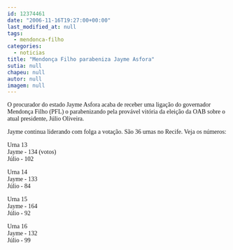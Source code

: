 ```yaml
---
id: 12374461
date: "2006-11-16T19:27:00+00:00"
last_modified_at: null
tags:
  - mendonca-filho
categories:
  - noticias
title: "Mendonça Filho parabeniza Jayme Asfora"
sutia: null
chapeu: null
autor: null
imagem: null
---
```

<p><P><FONT face=Verdana>O procurador do estado Jayme Asfora acaba de receber uma ligação do governador Mendonça Filho (PFL) o parabenizando pela provável vitória da eleição da OAB sobre o atual presidente, Júlio Oliveira.</FONT> </P></p>
<p><P><FONT face=Verdana>Jayme continua liderando com folga a votação. São 36 urnas no Recife. </FONT><FONT face=Verdana>Veja os números:</FONT></P></p>
<p><P><FONT face=Verdana>Urna 13 <BR>Jayme - 134 (votos)<BR>Júlio - 102</FONT></P></p>
<p><P><FONT face=Verdana>Urna 14<BR>Jayme&nbsp;- 133<BR>Júlio - 84</FONT></P></p>
<p><P><FONT face=Verdana>Urna 15<BR>Jayme - 164<BR>Júlio - 92</FONT></P></p>
<p><P><FONT face=Verdana>Urna 16 <BR>Jayme - 132<BR>Júlio - 99</FONT></P> </p>
